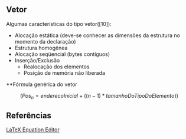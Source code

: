 
## Vetor

Algumas características do tipo vetor([10]):

* Alocação estática (deve-se conhecer as dimensões da estrutura no momento da declaração)
* Estrutura homogênea
* Alocação seqüencial (bytes contíguos)
* Inserção/Exclusão
	+ Realocação dos elementos
	+ Posição de memória não liberada

**Fórmula genérica do vetor

$$\left({Pos_n= enderecoInicial + ( (n - 1) * tamanhoDoTipoDoElemento)})$$


## Referências
[LaTeX Equation Editor](https://www.codecogs.com/latex/eqneditor.php)
